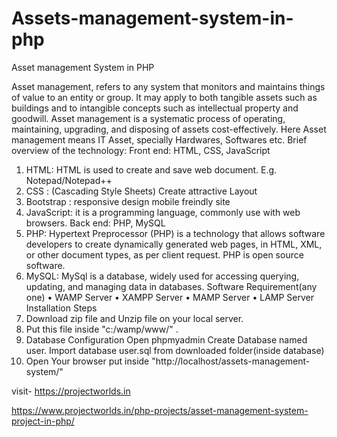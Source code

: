 # Assets-management-system-in-php

Asset management System in PHP

Asset management, refers to any system that monitors and maintains things of value to an entity or group. It may apply to both tangible assets such as buildings and to intangible concepts such as intellectual property and goodwill.
Asset management is a systematic process of operating, maintaining, upgrading, and disposing of assets cost-effectively. Here Asset management means IT Asset, specially Hardwares, Softwares etc.
Brief overview of the technology:
Front end: HTML, CSS, JavaScript
1.	HTML: HTML is used to create and save web document. E.g. Notepad/Notepad++
2.	CSS : (Cascading Style Sheets) Create attractive Layout
3.	Bootstrap : responsive design mobile freindly site
4.	JavaScript: it is a programming language, commonly use with web browsers.
Back end: PHP, MySQL
1.	PHP: Hypertext Preprocessor (PHP) is a technology that allows software developers to create dynamically generated web pages, in HTML, XML, or other document types, as per client request. PHP is open source software.
2.	MySQL: MySql is a database, widely used for accessing querying, updating, and managing data in databases.
Software Requirement(any one)
•	WAMP Server
•	XAMPP Server
•	MAMP Server
•	LAMP Server
Installation Steps
1. Download zip file and Unzip file on your local server.
2. Put this file inside "c:/wamp/www/" .
3. Database Configuration
Open phpmyadmin
Create Database named user.
Import database user.sql from downloaded folder(inside database)
4. Open Your browser put inside "http://localhost/assets-management-system/"


visit- https://projectworlds.in

https://www.projectworlds.in/php-projects/asset-management-system-project-in-php/
